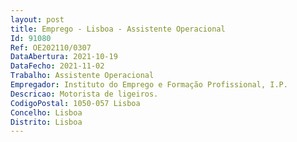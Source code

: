 ```yaml
--- 
layout: post
title: Emprego - Lisboa - Assistente Operacional
Id: 91080
Ref: OE202110/0307
DataAbertura: 2021-10-19
DataFecho: 2021-11-02
Trabalho: Assistente Operacional
Empregador: Instituto do Emprego e Formação Profissional, I.P.
Descricao: Motorista de ligeiros.
CodigoPostal: 1050-057 Lisboa
Concelho: Lisboa
Distrito: Lisboa
--- 
```

